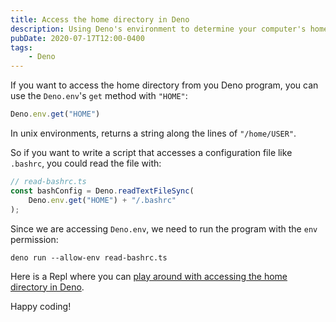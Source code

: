 ```yaml
---
title: Access the home directory in Deno
description: Using Deno's environment to determine your computer's home directory
pubDate: 2020-07-17T12:00-0400
tags:
    - Deno
---
```


If you want to access the home directory from you Deno program, you can use the `Deno.env`'s `get` method with `"HOME"`:

```js
Deno.env.get("HOME")
```

In unix environments, returns a string along the lines of `"/home/USER"`.

So if you want to write a script that accesses a configuration file like `.bashrc`, you could read the file with:

<!-- ```js/2 -->
```js
// read-bashrc.ts
const bashConfig = Deno.readTextFileSync(
    Deno.env.get("HOME") + "/.bashrc"
);
```

Since we are accessing `Deno.env`, we need to run the program with the `env` permission:

```shell
deno run --allow-env read-bashrc.ts
```

Here is a Repl where you can [play around with accessing the home directory in Deno](https://repl.it/@SeanMcP/deno-access-home-directory).

Happy coding!